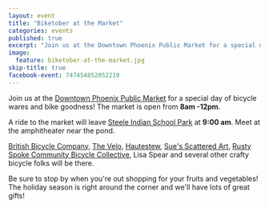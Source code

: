 ```yaml
---
layout: event
title: "Biketober at the Market"
categories: events
published: true
excerpt: "Join us at the Downtown Phoenix Public Market for a special day of bicycle wares and bike goodness!"
image:
  feature: biketober-at-the-market.jpg
skip-title: true
facebook-event: 747454852052219
---
```


Join us at the [Downtown Phoenix Public Market](http://www.phxpublicmarket.com/) for a special day of bicycle wares and bike goodness!
The market is open from **8am -12pm**.

A ride to the market will leave [Steele Indian School Park](https://goo.gl/maps/2rG9uDYMHa32) at **9:00 am**. Meet at the amphitheater near the pond.

[British Bicycle Company](http://www.facebook.com/BritishBicycleCompany),
[The Velo](https://www.facebook.com/thevelophx),
[Hautestew](https://www.facebook.com/Hautestew),
[Sue's Scattered Art](https://www.facebook.com/pages/Sues-Scattered-Art/354201814612668),
[Rusty Spoke Community Bicycle Collective](http://www.rustyspoke.org/),
Lisa Spear
and several other crafty bicycle folks will be there.

Be sure to stop by when you're out shopping for your fruits and vegetables! The holiday season is right around the corner and we'll have lots of great gifts!
